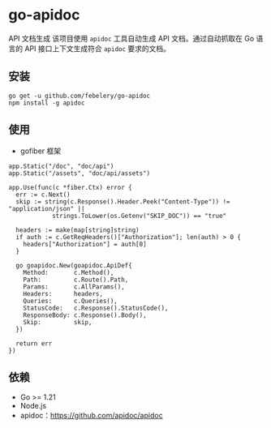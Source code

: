 # go-apidoc

API 文档生成
该项目使用 `apidoc` 工具自动生成 API 文档。通过自动抓取在 Go 语言的 API 接口上下文生成符合 `apidoc`
要求的文档。

## 安装

```shell
go get -u github.com/febelery/go-apidoc
npm install -g apidoc
```

## 使用

- gofiber 框架
```golang
app.Static("/doc", "doc/api")
app.Static("/assets", "doc/api/assets")

app.Use(func(c *fiber.Ctx) error {
  err := c.Next()
  skip := string(c.Response().Header.Peek("Content-Type")) != "application/json" ||
            strings.ToLower(os.Getenv("SKIP_DOC")) == "true"

  headers := make(map[string]string)
  if auth := c.GetReqHeaders()["Authorization"]; len(auth) > 0 {
    headers["Authorization"] = auth[0]
  }

  go goapidoc.New(goapidoc.ApiDef{
    Method:       c.Method(),
    Path:         c.Route().Path,
    Params:       c.AllParams(),
    Headers:      headers,
    Queries:      c.Queries(),
    StatusCode:   c.Response().StatusCode(),
    ResponseBody: c.Response().Body(),
    Skip:         skip,
  })

  return err
})
```

## 依赖

- Go >= 1.21
- Node.js
- apidoc：https://github.com/apidoc/apidoc

